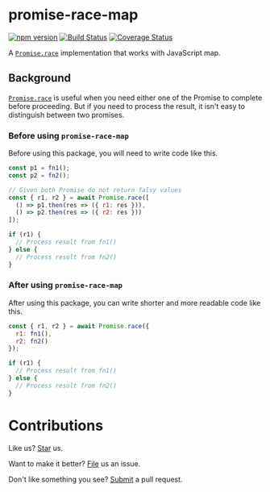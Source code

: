 # promise-race-map

[![npm version](https://badge.fury.io/js/promise-race-map.svg)](https://badge.fury.io/js/promise-race-map) [![Build Status](https://travis-ci.org/compulim/promise-race-map.svg?branch=master)](https://travis-ci.org/compulim/promise-race-map) [![Coverage Status](https://coveralls.io/repos/github/compulim/promise-race-map/badge.svg)](https://coveralls.io/github/compulim/promise-race-map)

A [`Promise.race`](https://developer.mozilla.org/en-US/docs/Web/JavaScript/Reference/Global_Objects/Promise/race) implementation that works with JavaScript map.

## Background

[`Promise.race`](https://developer.mozilla.org/en-US/docs/Web/JavaScript/Reference/Global_Objects/Promise/race) is useful when you need either one of the Promise to complete before proceeding. But if you need to process the result, it isn't easy to distinguish between two promises.

### Before using `promise-race-map`

Before using this package, you will need to write code like this.

```js
const p1 = fn1();
const p2 = fn2();

// Given both Promise do not return falsy values
const { r1, r2 } = await Promise.race([
  () => p1.then(res => ({ r1: res })),
  () => p2.then(res => ({ r2: res }))
]);

if (r1) {
  // Process result from fn1()
} else {
  // Process result from fn2()
}
```

### After using `promise-race-map`

After using this package, you can write shorter and more readable code like this.

```js
const { r1, r2 } = await Promise.race({
  r1: fn1(),
  r2: fn2()
});

if (r1) {
  // Process result from fn1()
} else {
  // Process result from fn2()
}
```

# Contributions

Like us? [Star](https://github.com/compulim/promise-race-map/stargazers) us.

Want to make it better? [File](https://github.com/compulim/promise-race-map/issues) us an issue.

Don't like something you see? [Submit](https://github.com/compulim/promise-race-map/pulls) a pull request.
